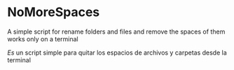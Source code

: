 # NoMoreSpaces
A simple script for rename folders and files and remove the spaces of them 
works only on a terminal

*Es*
un script simple para quitar los espacios de archivos y carpetas desde la terminal
